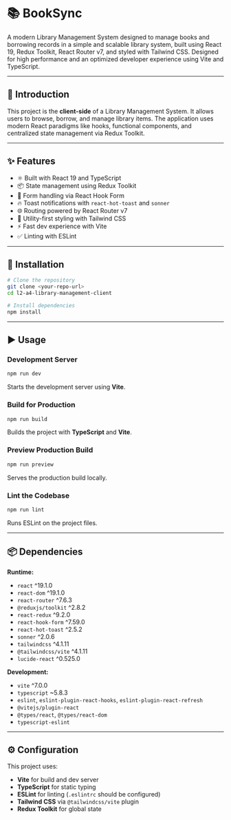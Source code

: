 # 📚 BookSync

A modern Library Management System designed to manage books and borrowing records in a simple and scalable library system, built using React 19, Redux Toolkit, React Router v7, and styled with Tailwind CSS. Designed for high performance and an optimized developer experience using Vite and TypeScript.

---

## 📘 Introduction

This project is the **client-side** of a Library Management System. It allows users to browse, borrow, and manage library items. The application uses modern React paradigms like hooks, functional components, and centralized state management via Redux Toolkit.

---

## ✨ Features

* ⚛️ Built with React 19 and TypeScript
* 📦 State management using Redux Toolkit
* 📄 Form handling via React Hook Form
* 🔥 Toast notifications with `react-hot-toast` and `sonner`
* 🌐 Routing powered by React Router v7
* 💨 Utility-first styling with Tailwind CSS
* ⚡ Fast dev experience with Vite
* ✅ Linting with ESLint

---

## 💾 Installation

```bash
# Clone the repository
git clone <your-repo-url>
cd l2-a4-library-management-client

# Install dependencies
npm install
```

---

## ▶️ Usage

### Development Server

```bash
npm run dev
```

Starts the development server using **Vite**.

### Build for Production

```bash
npm run build
```

Builds the project with **TypeScript** and **Vite**.

### Preview Production Build

```bash
npm run preview
```

Serves the production build locally.

### Lint the Codebase

```bash
npm run lint
```

Runs ESLint on the project files.

---

## 📦 Dependencies

**Runtime:**

* `react` ^19.1.0
* `react-dom` ^19.1.0
* `react-router` ^7.6.3
* `@reduxjs/toolkit` ^2.8.2
* `react-redux` ^9.2.0
* `react-hook-form` ^7.59.0
* `react-hot-toast` ^2.5.2
* `sonner` ^2.0.6
* `tailwindcss` ^4.1.11
* `@tailwindcss/vite` ^4.1.11
* `lucide-react` ^0.525.0

**Development:**

* `vite` ^7.0.0
* `typescript` \~5.8.3
* `eslint`, `eslint-plugin-react-hooks`, `eslint-plugin-react-refresh`
* `@vitejs/plugin-react`
* `@types/react`, `@types/react-dom`
* `typescript-eslint`

---

## ⚙️ Configuration

This project uses:

* **Vite** for build and dev server
* **TypeScript** for static typing
* **ESLint** for linting (`.eslintrc` should be configured)
* **Tailwind CSS** via `@tailwindcss/vite` plugin
* **Redux Toolkit** for global state
